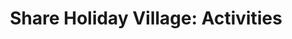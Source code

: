 ---
title: "Share Holiday Village: Activities"
address: "Share Holiday Village- Activities, Smith's Strand, Lisnaskea, Co. Fermanagh, BT92 0EQ"
tel: "+44 (0)28 6772 2122"
county: "Fermanagh"
category: "Archery"
type: "Content"
lat: "54.346771240234375"
lng: "-7.645120143890381"
---